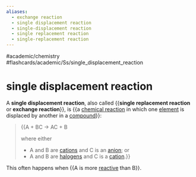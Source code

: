 ```yaml
---
aliases:
  - exchange reaction
  - single displacement reaction
  - single-displacement reaction
  - single replacement reaction
  - single-replacement reaction
---
```


#academic/chemistry #flashcards/academic/Ss/single_displacement_reaction

# single displacement reaction

A __single displacement reaction__, also called {{__single replacement reaction__ or __exchange reaction__}}, is {{a [chemical reaction](chemical%20reaction.md) in which one [element](chemical%20element.md) is displaced by another in a [compound](chemical%20compound.md)}}: <!--SR:!2023-04-18,11,270!2023-05-14,27,250-->

> {{A + BC → AC + B
>
> where either
> - A and B are [cations](ion.md) and C is an [anion](ion.md); or
> - A and B are [halogens](halogen.md) and C is a [cation](ion.md).}}

This often happens when {{$\text{A}$ is more [reactive](reactivity%20(chemistry).md) than $\text{B}$}}. <!--SR:!2023-04-24,17,290-->
